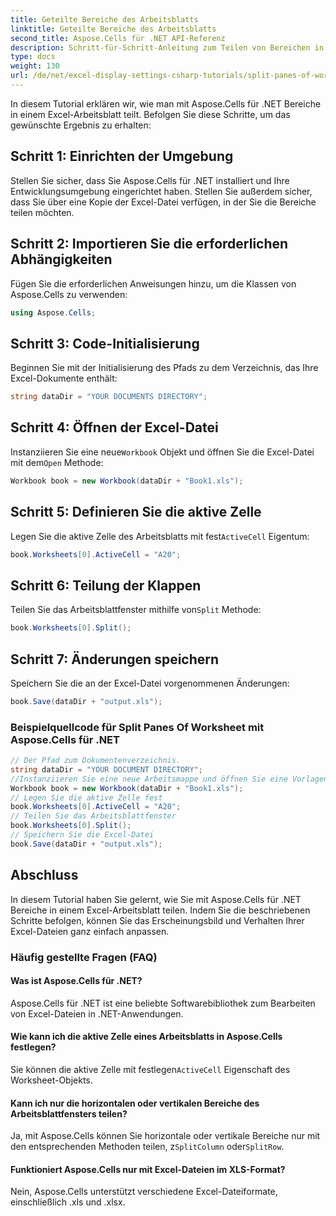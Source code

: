 ```yaml
---
title: Geteilte Bereiche des Arbeitsblatts
linktitle: Geteilte Bereiche des Arbeitsblatts
second_title: Aspose.Cells für .NET API-Referenz
description: Schritt-für-Schritt-Anleitung zum Teilen von Bereichen in einem Excel-Arbeitsblatt mit Aspose.Cells für .NET.
type: docs
weight: 130
url: /de/net/excel-display-settings-csharp-tutorials/split-panes-of-worksheet/
---
```

In diesem Tutorial erklären wir, wie man mit Aspose.Cells für .NET Bereiche in einem Excel-Arbeitsblatt teilt. Befolgen Sie diese Schritte, um das gewünschte Ergebnis zu erhalten:

## Schritt 1: Einrichten der Umgebung

Stellen Sie sicher, dass Sie Aspose.Cells für .NET installiert und Ihre Entwicklungsumgebung eingerichtet haben. Stellen Sie außerdem sicher, dass Sie über eine Kopie der Excel-Datei verfügen, in der Sie die Bereiche teilen möchten.

## Schritt 2: Importieren Sie die erforderlichen Abhängigkeiten

Fügen Sie die erforderlichen Anweisungen hinzu, um die Klassen von Aspose.Cells zu verwenden:

```csharp
using Aspose.Cells;
```

## Schritt 3: Code-Initialisierung

Beginnen Sie mit der Initialisierung des Pfads zu dem Verzeichnis, das Ihre Excel-Dokumente enthält:

```csharp
string dataDir = "YOUR DOCUMENTS DIRECTORY";
```

## Schritt 4: Öffnen der Excel-Datei

 Instanziieren Sie eine neue`Workbook` Objekt und öffnen Sie die Excel-Datei mit dem`Open` Methode:

```csharp
Workbook book = new Workbook(dataDir + "Book1.xls");
```

## Schritt 5: Definieren Sie die aktive Zelle

 Legen Sie die aktive Zelle des Arbeitsblatts mit fest`ActiveCell` Eigentum:

```csharp
book.Worksheets[0].ActiveCell = "A20";
```

## Schritt 6: Teilung der Klappen

 Teilen Sie das Arbeitsblattfenster mithilfe von`Split` Methode:

```csharp
book.Worksheets[0].Split();
```

## Schritt 7: Änderungen speichern

Speichern Sie die an der Excel-Datei vorgenommenen Änderungen:

```csharp
book.Save(dataDir + "output.xls");
```

### Beispielquellcode für Split Panes Of Worksheet mit Aspose.Cells für .NET 

```csharp
// Der Pfad zum Dokumentenverzeichnis.
string dataDir = "YOUR DOCUMENT DIRECTORY";
//Instanziieren Sie eine neue Arbeitsmappe und öffnen Sie eine Vorlagendatei
Workbook book = new Workbook(dataDir + "Book1.xls");
// Legen Sie die aktive Zelle fest
book.Worksheets[0].ActiveCell = "A20";
// Teilen Sie das Arbeitsblattfenster
book.Worksheets[0].Split();
// Speichern Sie die Excel-Datei
book.Save(dataDir + "output.xls");
```

## Abschluss

In diesem Tutorial haben Sie gelernt, wie Sie mit Aspose.Cells für .NET Bereiche in einem Excel-Arbeitsblatt teilen. Indem Sie die beschriebenen Schritte befolgen, können Sie das Erscheinungsbild und Verhalten Ihrer Excel-Dateien ganz einfach anpassen.

### Häufig gestellte Fragen (FAQ)

#### Was ist Aspose.Cells für .NET?

Aspose.Cells für .NET ist eine beliebte Softwarebibliothek zum Bearbeiten von Excel-Dateien in .NET-Anwendungen.

#### Wie kann ich die aktive Zelle eines Arbeitsblatts in Aspose.Cells festlegen?

 Sie können die aktive Zelle mit festlegen`ActiveCell` Eigenschaft des Worksheet-Objekts.

#### Kann ich nur die horizontalen oder vertikalen Bereiche des Arbeitsblattfensters teilen?

 Ja, mit Aspose.Cells können Sie horizontale oder vertikale Bereiche nur mit den entsprechenden Methoden teilen, z`SplitColumn` oder`SplitRow`.

#### Funktioniert Aspose.Cells nur mit Excel-Dateien im XLS-Format?

Nein, Aspose.Cells unterstützt verschiedene Excel-Dateiformate, einschließlich .xls und .xlsx.